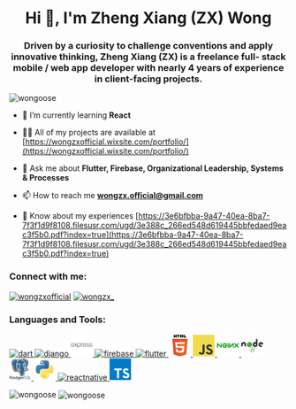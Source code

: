 <h1 align="center">Hi 👋, I'm Zheng Xiang (ZX) Wong</h1>
<h3 align="center">Driven by a curiosity to challenge conventions and apply innovative thinking, Zheng Xiang (ZX) is a freelance full- stack mobile / web app developer with nearly 4 years of experience in client-facing projects.</h3>

<p align="left"> <img src="https://komarev.com/ghpvc/?username=wongoose&label=Profile%20views&color=0e75b6&style=flat" alt="wongoose" /> </p>

- 🌱 I’m currently learning **React**

- 👨‍💻 All of my projects are available at [https://wongzxofficial.wixsite.com/portfolio/](https://wongzxofficial.wixsite.com/portfolio/)

- 💬 Ask me about **Flutter, Firebase, Organizational Leadership, Systems & Processes**

- 📫 How to reach me **wongzx.official@gmail.com**

- 📄 Know about my experiences [https://3e6bfbba-9a47-40ea-8ba7-7f3f1d9f8108.filesusr.com/ugd/3e388c_266ed548d619445bbfedaed9eac3f5b0.pdf?index=true](https://3e6bfbba-9a47-40ea-8ba7-7f3f1d9f8108.filesusr.com/ugd/3e388c_266ed548d619445bbfedaed9eac3f5b0.pdf?index=true)

<h3 align="left">Connect with me:</h3>
<p align="left">
<a href="https://linkedin.com/in/wongzxofficial" target="blank"><img align="center" src="https://raw.githubusercontent.com/rahuldkjain/github-profile-readme-generator/master/src/images/icons/Social/linked-in-alt.svg" alt="wongzxofficial" height="30" width="40" /></a>
<a href="https://instagram.com/wongzx_" target="blank"><img align="center" src="https://raw.githubusercontent.com/rahuldkjain/github-profile-readme-generator/master/src/images/icons/Social/instagram.svg" alt="wongzx_" height="30" width="40" /></a>
</p>

<h3 align="left">Languages and Tools:</h3>
<p align="left"> <a href="https://dart.dev" target="_blank" rel="noreferrer"> <img src="https://www.vectorlogo.zone/logos/dartlang/dartlang-icon.svg" alt="dart" width="40" height="40"/> </a> <a href="https://www.djangoproject.com/" target="_blank" rel="noreferrer"> <img src="https://cdn.worldvectorlogo.com/logos/django.svg" alt="django" width="40" height="40"/> </a> <a href="https://expressjs.com" target="_blank" rel="noreferrer"> <img src="https://raw.githubusercontent.com/devicons/devicon/master/icons/express/express-original-wordmark.svg" alt="express" width="40" height="40"/> </a> <a href="https://firebase.google.com/" target="_blank" rel="noreferrer"> <img src="https://www.vectorlogo.zone/logos/firebase/firebase-icon.svg" alt="firebase" width="40" height="40"/> </a> <a href="https://flutter.dev" target="_blank" rel="noreferrer"> <img src="https://www.vectorlogo.zone/logos/flutterio/flutterio-icon.svg" alt="flutter" width="40" height="40"/> </a> <a href="https://www.w3.org/html/" target="_blank" rel="noreferrer"> <img src="https://raw.githubusercontent.com/devicons/devicon/master/icons/html5/html5-original-wordmark.svg" alt="html5" width="40" height="40"/> </a> <a href="https://developer.mozilla.org/en-US/docs/Web/JavaScript" target="_blank" rel="noreferrer"> <img src="https://raw.githubusercontent.com/devicons/devicon/master/icons/javascript/javascript-original.svg" alt="javascript" width="40" height="40"/> </a> <a href="https://www.nginx.com" target="_blank" rel="noreferrer"> <img src="https://raw.githubusercontent.com/devicons/devicon/master/icons/nginx/nginx-original.svg" alt="nginx" width="40" height="40"/> </a> <a href="https://nodejs.org" target="_blank" rel="noreferrer"> <img src="https://raw.githubusercontent.com/devicons/devicon/master/icons/nodejs/nodejs-original-wordmark.svg" alt="nodejs" width="40" height="40"/> </a> <a href="https://www.postgresql.org" target="_blank" rel="noreferrer"> <img src="https://raw.githubusercontent.com/devicons/devicon/master/icons/postgresql/postgresql-original-wordmark.svg" alt="postgresql" width="40" height="40"/> </a> <a href="https://www.python.org" target="_blank" rel="noreferrer"> <img src="https://raw.githubusercontent.com/devicons/devicon/master/icons/python/python-original.svg" alt="python" width="40" height="40"/> </a> <a href="https://reactnative.dev/" target="_blank" rel="noreferrer"> <img src="https://reactnative.dev/img/header_logo.svg" alt="reactnative" width="40" height="40"/> </a> <a href="https://www.typescriptlang.org/" target="_blank" rel="noreferrer"> <img src="https://raw.githubusercontent.com/devicons/devicon/master/icons/typescript/typescript-original.svg" alt="typescript" width="40" height="40"/> </a> </p>

<p><img align="left" src="https://github-readme-stats.vercel.app/api/top-langs?username=wongoose&show_icons=true&locale=en&layout=compact" alt="wongoose" /></p>

<p>&nbsp;<img align="center" src="https://github-readme-stats.vercel.app/api?username=wongoose&show_icons=true&locale=en" alt="wongoose" /></p>
